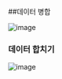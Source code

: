 ##데이터 병합

![image](https://github.com/user-attachments/assets/bdbee049-f76e-405d-8c67-4cc107f38e4f)

### 데이터 합치기

![image](https://github.com/user-attachments/assets/3e4cb4aa-a2d3-4cee-b0fb-79d2bf4ae00f)

